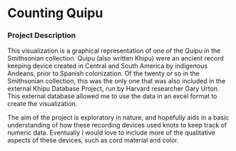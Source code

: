 # Counting Quipu

### Project Description

This visualization is a graphical representation of one of the Quipu in the Smithsonian collection. Quipu (also written Khipu) were an ancient record keeping device created in Central and South America by indigenous Andeans, prior to Spanish colonization. Of the twenty or so in the Smithsonian collection, this was the only one that was also included in the external Khipu Database Project, run by Harvard researcher Gary Urton. This external database allowed me to use the data in an excel format to create the visualization. 

The aim of the project is exploratory in nature, and hopefully aids in a basic understanding of how these recording devices used knots to keep track of numeric data. Eventually I would love to include more of the qualitative aspects of these devices, such as cord material and color. 